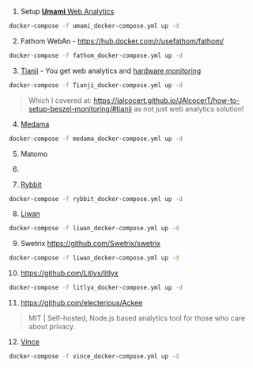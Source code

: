 1. Setup [**Umami** Web Analytics](https://fossengineer.com/selfhosting-umami-with-docker/)

```sh
docker-compose -f umami_docker-compose.yml up -d
```

2. Fathom WebAn - https://hub.docker.com/r/usefathom/fathom/

```sh
docker-compose -f fathom_docker-compose.yml up -d
```

3. [Tianji](https://fossengineer.com/setup-tianji-with-docker/) - You get web analytics and [hardware monitoring](https://jalcocert.github.io/JAlcocerT/how-to-setup-beszel-monitoring/)

```sh
docker-compose -f Tianji_docker-compose.yml up -d
```

> Which I covered at: https://jalcocert.github.io/JAlcocerT/how-to-setup-beszel-monitoring/#tianji as not just web analytics solution!


4. [Medama](https://fossengineer.com/medama-web-analytics-selfhosting)

```sh
docker-compose -f medama_docker-compose.yml up -d
```

5. Matomo

6. 

7. [Rybbit](https://fossengineer.com/rybbit-web-analytics-selfhosted/)

```sh
docker-compose -f rybbit_docker-compose.yml up -d
```

8. [Liwan](https://fossengineer.com/liwan-selfhosting/)

```sh
docker-compose -f liwan_docker-compose.yml up -d
```

9. Swetrix https://github.com/Swetrix/swetrix

```sh
docker-compose -f liwan_docker-compose.yml up -d
```

10. https://github.com/Litlyx/litlyx

```sh
docker-compose -f litlyx_docker-compose.yml up -d
```

11. https://github.com/electerious/Ackee


> MIT | Self-hosted, Node.js based analytics tool for those who care about privacy.


12. [Vince](https://fossengineer.com/selfhosting-vince-webanalytics/)

```sh
docker-compose -f vince_docker-compose.yml up -d
```